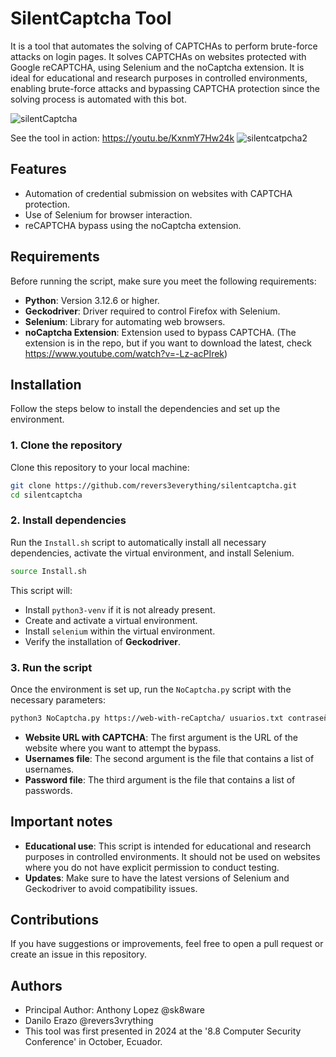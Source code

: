 # SilentCaptcha Tool

It is a tool that automates the solving of CAPTCHAs to perform brute-force attacks on login pages. It solves CAPTCHAs on websites protected with Google reCAPTCHA, using Selenium and the noCaptcha extension. It is ideal for educational and research purposes in controlled environments, enabling brute-force attacks and bypassing CAPTCHA protection since the solving process is automated with this bot.

![silentCaptcha](https://github.com/user-attachments/assets/79502eb7-6e91-4279-a351-220646bcfec4)

See the tool in action: https://youtu.be/KxnmY7Hw24k
![silentcatpcha2](https://github.com/user-attachments/assets/7be15c7a-5d93-47b7-957a-62d827b5c763)


## Features

- Automation of credential submission on websites with CAPTCHA protection.
- Use of Selenium for browser interaction.
- reCAPTCHA bypass using the noCaptcha extension.

## Requirements

Before running the script, make sure you meet the following requirements:

- **Python**: Version 3.12.6 or higher.
- **Geckodriver**: Driver required to control Firefox with Selenium.
- **Selenium**: Library for automating web browsers.
- **noCaptcha Extension**: Extension used to bypass CAPTCHA. (The extension is in the repo, but if you want to download the latest, check https://www.youtube.com/watch?v=-Lz-acPIrek)

## Installation

Follow the steps below to install the dependencies and set up the environment.

### 1. Clone the repository

Clone this repository to your local machine:

```bash
git clone https://github.com/revers3everything/silentcaptcha.git
cd silentcaptcha
```

### 2. Install dependencies

Run the `Install.sh` script to automatically install all necessary dependencies, activate the virtual environment, and install Selenium.

```bash
source Install.sh
```
This script will:
- Install `python3-venv` if it is not already present.
- Create and activate a virtual environment.
- Install `selenium` within the virtual environment.
- Verify the installation of **Geckodriver**.

### 3. Run the script

Once the environment is set up, run the `NoCaptcha.py` script with the necessary parameters:

```bash
python3 NoCaptcha.py https://web-with-reCaptcha/ usuarios.txt contraseñas.txt
```

- **Website URL with CAPTCHA**: The first argument is the URL of the website where you want to attempt the bypass.
- **Usernames file**: The second argument is the file that contains a list of usernames.
- **Password file**: The third argument is the file that contains a list of passwords.

## Important notes

- **Educational use**: This script is intended for educational and research purposes in controlled environments. It should not be used on websites where you do not have explicit permission to conduct testing.
- **Updates**: Make sure to have the latest versions of Selenium and Geckodriver to avoid compatibility issues.

## Contributions

If you have suggestions or improvements, feel free to open a pull request or create an issue in this repository.

## Authors

- Principal Author: Anthony Lopez @sk8ware
- Danilo Erazo @revers3vrything
- This tool was first presented in 2024 at the '8.8 Computer Security Conference' in October, Ecuador.
